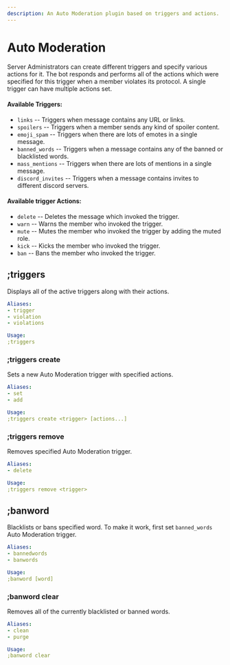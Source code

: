 ```yaml
---
description: An Auto Moderation plugin based on triggers and actions.
---
```


# Auto Moderation

Server Administrators can create different triggers and specify various actions for it. The bot responds and performs all of the actions which were specified for this trigger when a member violates its protocol. A single trigger can have multiple actions set.

#### Available Triggers:

* `links` -- Triggers when message contains any URL or links.
* `spoilers` -- Triggers when a member sends any kind of spoiler content.
* `emoji_spam` -- Triggers when there are lots of emotes in a single message.
* `banned_words` -- Triggers when a message contains any of the banned or blacklisted words.
* `mass_mentions` -- Triggers when there are lots of mentions in a single message.
* `discord_invites` -- Triggers when a message contains invites to different discord servers.

#### Available trigger Actions:

* `delete` -- Deletes the message which invoked the trigger.
* `warn` -- Warns the member who invoked the trigger.
* `mute` -- Mutes the member who invoked the trigger by adding the muted role.
* `kick` -- Kicks the member who invoked the trigger.
* `ban` -- Bans the member who invoked the trigger.

## ;triggers

Displays all of the active triggers along with their actions.

```yaml
Aliases:
- trigger
- violation
- violations

Usage:
;triggers
```

### ;triggers create

Sets a new Auto Moderation trigger with specified actions.

```yaml
Aliases:
- set
- add

Usage:
;triggers create <trigger> [actions...]
```

### ;triggers remove

Removes specified Auto Moderation trigger.

```yaml
Aliases:
- delete

Usage:
;triggers remove <trigger>
```

## ;banword

Blacklists or bans specified word. To make it work, first set `banned_words` Auto Moderation trigger.

```yaml
Aliases:
- bannedwords
- banwords

Usage:
;banword [word]
```

### ;banword clear

Removes all of the currently blacklisted or banned words.

```yaml
Aliases:
- clean
- purge

Usage:
;banword clear
```

